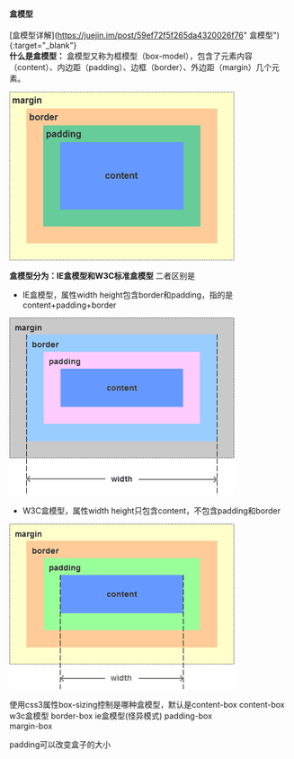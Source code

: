 #### 盒模型

[盒模型详解](https://juejin.im/post/59ef72f5f265da4320026f76" 盒模型"){:target="_blank"}  
**什么是盒模型：**
盒模型又称为框模型（box-model），包含了元素内容（content）、内边距（padding）、边框（border）、外边距（margin）几个元素。

![alt text](../imgs/box-model.png "box model")

**盒模型分为：IE盒模型和W3C标准盒模型**
二者区别是
* IE盒模型，属性width height包含border和padding，指的是content+padding+border

![alt text](../imgs/ie-model.png "ie model")

* W3C盒模型，属性width height只包含content，不包含padding和border

![alt text](../imgs/w3c-model.png "w3c model")

使用css3属性box-sizing控制是哪种盒模型，默认是content-box
content-box  w3c盒模型
border-box   ie盒模型(怪异模式)
padding-box  
margin-box

padding可以改变盒子的大小